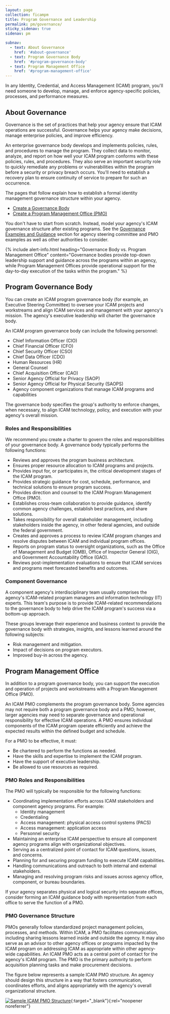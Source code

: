 ```yaml
---
layout: page
collection: ficampm
title: Program Governance and Leadership
permalink: pm/governance/
sticky_sidenav: true
sidenav: pm

subnav:
  - text: About Governance
    href: '#about-governance'
  - text: Program Governance Body
    href: '#program-governance-body'
  - text: Program Management Office
    href: '#program-management-office'
---
```


In any Identity, Credential, and Access Management (ICAM) program, you'll need someone to develop, manage, and enforce agency-specific policies, processes, and performance measures.

## About Governance

Governance is the set of practices that help your agency ensure that ICAM operations are successful. Governance helps your agency make decisions, manage enterprise policies, and improve efficiency.

An enterprise governance body develops and implements policies, rules, and procedures to manage the program. They collect data to monitor, analyze, and report on how well your ICAM program conforms with these policies, rules, and procedures. They also serve an important security role to quickly remediate any problems or vulnerabilities within the program before a security or privacy breach occurs. You'll need to establish a recovery plan to ensure continuity of service to prepare for such an occurrence.

The pages that follow explain how to establish a formal identity management governance structure within your agency.

- [Create a Governance Body](#program-governance-body)
- [Create a Program Management Office (PMO)](#program-management-office)

You don't have to start from scratch. Instead, model your agency's ICAM governance structure after existing programs. See the [Governance Examples and Guidance](../examples/) section for agency steering committee and PMO examples as well as other authorities to consider.

{% include alert-info.html heading="Governance Body vs. Program Management Office" content="Governance bodies provide top-down leadership support and guidance across the programs within an agency, while Program Management Offices provide operational support for the day-to-day execution of the tasks within the program." %}

## Program Governance Body

You can create an ICAM program governance body (for example, an Executive Steering Committee) to oversee your ICAM projects and workstreams and align ICAM services and management with your agency's mission. The agency's executive leadership will charter the governance body.

An ICAM program governance body can include the following personnel:

- Chief Information Officer (CIO)
- Chief Financial Officer (CFO)
- Chief Security Officer (CSO)
- Chief Data Officer (CDO)
- Human Resources (HR)
- General Counsel
- Chief Acquisition Officer (CAO)
- Senior Agency Official for Privacy (SAOP)
- Senior Agency Official for Physical Security (SAOPS)
- Agency component organizations that manage ICAM programs and capabilities

The governance body specifies the group's authority to enforce changes, when necessary, to align ICAM technology, policy, and execution with your agency's overall mission.

### Roles and Responsibilities

We recommend you create a charter to govern the roles and responsibilities of your governance body. A governance body typically performs the following functions:

- Reviews and approves the program business architecture.
- Ensures proper resource allocation to ICAM programs and projects.
- Provides input for, or participates in, the critical development stages of the ICAM program.
- Provides strategic guidance for cost, schedule, performance, and technical solutions to ensure program success.
- Provides direction and counsel to the ICAM Program Management Office (PMO).
- Establishes cross-team collaboration to provide guidance, identify common agency challenges, establish best practices, and share solutions.
- Takes responsibility for overall stakeholder management, including stakeholders inside the agency, in other federal agencies, and outside the federal government.
- Creates and approves a process to review ICAM program changes and resolve disputes between ICAM and individual program offices.
- Reports on program status to oversight organizations, such as the Office of Management and Budget (OMB), Office of Inspector General (OIG), and Government Accountability Office (GAO).
- Reviews post-implementation evaluations to ensure that ICAM services and programs meet forecasted benefits and outcomes.

### Component Governance

A component agency's interdisciplinary team usually comprises the agency's ICAM-related program managers and information technology (IT) experts. This team's purpose is to provide ICAM-related recommendations to the governance body to help drive the ICAM program's success via a bottom-up approach.

These groups leverage their experience and business context to provide the governance body with strategies, insights, and lessons learned around the following subjects:

- Risk management and mitigation.
- Impact of decisions on program executors.
- Improved buy-in across the agency.

## Program Management Office

In addition to a program governance body, you can support the execution and operation of projects and workstreams with a Program Management Office (PMO).

An ICAM PMO complements the program governance body. Some agencies may not require both a program governance body and a PMO; however, larger agencies may need to separate governance and operational responsibility for effective ICAM operations. A PMO ensures individual components of the ICAM program operate efficiently and achieve the expected results within the defined budget and schedule.

For a PMO to be effective, it must:

- Be chartered to perform the functions as needed.
- Have the skills and expertise to implement the ICAM program.
- Have the support of executive leadership.
- Be allowed to use resources as required.

### PMO Roles and Responsibilities

The PMO will typically be responsible for the following functions:

- Coordinating implementation efforts across ICAM stakeholders and component agency programs. For example:
    - Identity management
    - Credentialing 
    - Access management: physical access control systems (PACS)
    - Access management: application access
    - Personnel security
- Maintaining an enterprise ICAM perspective to ensure all component agency programs align with organizational objectives.
- Serving as a centralized point of contact for ICAM questions, issues, and concerns.
- Planning for and securing program funding to execute ICAM capabilities.
- Handling communications and outreach to both internal and external stakeholders.
- Managing and resolving program risks and issues across agency office, component, or bureau boundaries.

If your agency separates physical and logical security into separate offices, consider forming an ICAM guidance body with representation from each office to serve the function of a PMO.

### PMO Governance Structure

PMOs generally follow standardized project management policies, processes, and methods. Within ICAM, a PMO facilitates communication, including sharing lessons learned inside and outside the agency. It may also serve as an advisor to other agency offices or programs impacted by the ICAM program on addressing ICAM as appropriate within other agency-wide capabilities. An ICAM PMO acts as a central point of contact for the agency's ICAM program. The PMO is the primary authority to perform acquisition planning tasks and make procurement decisions.

The figure below represents a sample ICAM PMO structure. An agency should design this structure in a way that fosters communication, coordinates efforts, and aligns appropriately with the agency's overall organizational structure.

[![Sample ICAM PMO Structure](../../assets/ficampm/pmo_Sample_ICAM_PMO_Structure.png)](../../assets/ficampm/pmo_Sample_ICAM_PMO_Structure.png){:target="_blank"}{:rel="noopener noreferrer"}
